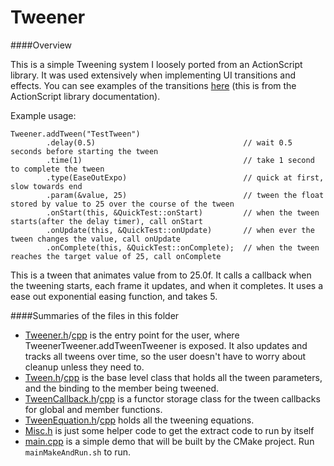 # Tweener

####Overview

This is a simple Tweening system I loosely ported from an ActionScript library.  It was used extensively when implementing UI transitions and effects.  You can see examples of the transitions [here](http://hosted.zeh.com.br/tweener/docs/en-us/misc/transitions.html) (this is from the ActionScript library documentation).

Example usage:
```
Tweener.addTween("TestTween")
        .delay(0.5)                                 // wait 0.5 seconds before starting the tween
        .time(1)                                    // take 1 second to complete the tween
        .type(EaseOutExpo)                          // quick at first, slow towards end
        .param(&value, 25)                          // tween the float stored by value to 25 over the course of the tween
        .onStart(this, &QuickTest::onStart)         // when the tween starts(after the delay timer), call onStart
        .onUpdate(this, &QuickTest::onUpdate)       // when ever the tween changes the value, call onUpdate
        .onComplete(this, &QuickTest::onComplete);  // when the tween reaches the target value of 25, call onComplete
```

This is a tween that animates value from to 25.0f.  It calls a callback when the tweening starts, each frame it updates, and when it completes.  It uses a ease out exponential easing function, and takes 5.

####Summaries of the files in this folder 

* [Tweener.h](Tweener.h)/[cpp](Tweener.cpp) is the entry point for the user, where TweenerTweener.addTweenTweener is exposed.  It also updates and tracks all tweens over time, so the user doesn't have to worry about cleanup unless they need to.
* [Tween.h](Tween.h)/[cpp](Tween.cpp) is the base level class that holds all the tween parameters, and the binding to the member being tweened.
* [TweenCallback.h](TweenCallback.h)/[cpp](TweenCallback.cpp) is a functor storage class for the tween callbacks for global and member functions. 
* [TweenEquation.h](TweenEquation.h)/[cpp](TweenEquation.cpp) holds all the tweening equations.
* [Misc.h](Misc.h) is just some helper code to get the extract code to run by itself
* [main.cpp](main.cpp) is a simple demo that will be built by the CMake project.  Run `mainMakeAndRun.sh` to run.

